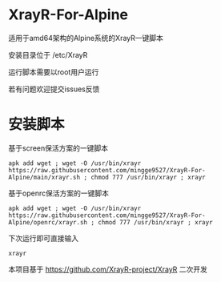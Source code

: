 # XrayR-For-Alpine
适用于amd64架构的Alpine系统的XrayR一键脚本

安装目录位于 /etc/XrayR

运行脚本需要以root用户运行

若有问题欢迎提交issues反馈

# 安装脚本

基于screen保活方案的一键脚本

```shell script
apk add wget ; wget -O /usr/bin/xrayr https://raw.githubusercontent.com/mingge9527/XrayR-For-Alpine/main/xrayr.sh ; chmod 777 /usr/bin/xrayr ; xrayr
```
基于openrc保活方案的一键脚本

```shell script
apk add wget ; wget -O /usr/bin/xrayr https://raw.githubusercontent.com/mingge9527/XrayR-For-Alpine/openrc/xrayr.sh ; chmod 777 /usr/bin/xrayr ; xrayr
```
下次运行即可直接输入
```shell script
xrayr
```

本项目基于
https://github.com/XrayR-project/XrayR
二次开发
